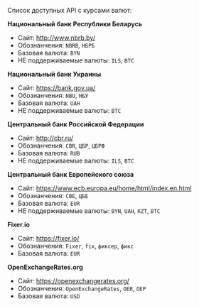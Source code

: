 Список доступных API с курсами валют:

__Национальный банк Республики Беларусь__
- Сайт: http://www.nbrb.by/
- Обознанчения: `NBRB`, `НБРБ`
- Базовая валюта: `BYN`
- НЕ поддерживаемые валюты: `ILS`, `BTC`

__Национальный банк Украины__
- Сайт: https://bank.gov.ua/
- Обознанчения: `NBU`, `НБУ`
- Базовая валюта: `UAH`
- НЕ поддерживаемые валюты: `BTC`

__Центральный банк Российской Федерации__
- Сайт: http://cbr.ru/
- Обознанчения: `CBR`, `ЦБР`, `ЦБРФ`
- Базовая валюта: `RUB`
- НЕ поддерживаемые валюты: `ILS`, `BTC`

__Центральный банк Европейского союза__
- Сайт: https://www.ecb.europa.eu/home/html/index.en.html
- Обознанчения: `CBE`, `ЦБЕ`
- Базовая валюта: `EUR`
- НЕ поддерживаемые валюты: `BYN`, `UAH`, `KZT`, `BTC`

__Fixer.io__
- Сайт: https://fixer.io/
- Обознанчения: `Fixer`, `fix`, `фиксер`, `фикс`
- Базовая валюта: `EUR`

__OpenExchangeRates.org__
- Сайт: https://openexchangerates.org/
- Обознанчения: `OpenExchangeRates`, `OER`, `ОЕР`
- Базовая валюта: `USD`